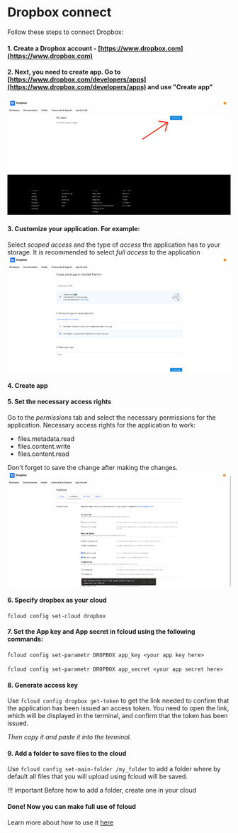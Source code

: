 # Dropbox connect

Follow these steps to connect Dropbox:

#### **1. Create a Dropbox account - [https://www.dropbox.com](https://www.dropbox.com)**

#### **2. Next, you need to create app. Go to [https://www.dropbox.com/developers/apps](https://www.dropbox.com/developers/apps) and use "Create app"**
![](../../img/dropbox/app.png)

#### **3. Customize your application. For example:**
Select *scoped access* and the type of *access* the application has to your storage. It is recommended to select *full access* to the application
![](../../img/dropbox/app_settings.png)

#### **4. Create app**

#### **5. Set the necessary access rights**
Go to the *permissions* tab and select the necessary permissions for the application.
Necessary access rights for the application to work:

* files.metadata.read
* files.content.write
* files.content.read

Don't forget to save the change after making the changes.
![](../../img/dropbox/permissions.png)

#### **6. Specify dropbox as your cloud**
    fcloud config set-cloud dropbox
#### **7. Set the App key and App secret in fcloud using the following commands:**

    fcloud config set-parametr DROPBOX app_key <your app key here>

    fcloud config set-parametr DROPBOX app_secret <your app secret here>

#### **8. Generate access key**

Use `fcloud config dropbox get-token` to get the link needed to confirm that the application has been issued an access token. You need to open the link, which will be displayed in the terminal, and confirm that the token has been issued.

*Then copy it and paste it into the terminal.*

#### **9. Add a folder to save files to the cloud**

Use `fcloud config set-main-folder /my_folder` to add a folder where by default all files that you will upload using fcloud will be saved.

!!! important
    Before how to add a folder, create one in your cloud

#### **Done! Now you can make full use of fcloud**
Learn more about how to use it [here](/docs/usage/base)